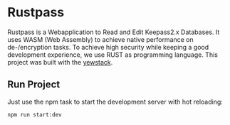 # Rustpass

Rustpass is a Webapplication to Read and Edit Keepass2.x Databases.
It uses WASM (Web Assembly) to achieve native performance on de-/encryption tasks.
To achieve high security while keeping a good development experience, we use RUST as programming language.
This project was built with the [yewstack](https://yew.rs/docs).

## Run Project
Just use the npm task to start the development server with hot reloading:
```
npm run start:dev
```